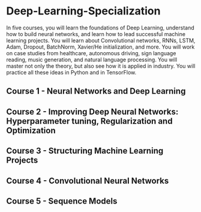 # Deep-Learning-Specialization
In five courses, you will learn the foundations of Deep Learning, understand how to build neural networks, and learn how to lead successful machine learning projects. You will learn about Convolutional networks, RNNs, LSTM, Adam, Dropout, BatchNorm, Xavier/He initialization, and more. You will work on case studies from healthcare, autonomous driving, sign language reading, music generation, and natural language processing. You will master not only the theory, but also see how it is applied in industry. You will practice all these ideas in Python and in TensorFlow.

## Course 1 - Neural Networks and Deep Learning

## Course 2 - Improving Deep Neural Networks: Hyperparameter tuning, Regularization and Optimization

## Course 3 - Structuring Machine Learning Projects

## Course 4 - Convolutional Neural Networks

## Course 5 - Sequence Models

